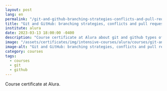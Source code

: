 ```yaml
---
layout: post
lang: en
permalink: "/git-and-github-branching-strategies-conflicts-and-pull-requests"
title: "Git and GitHub: branching strategies, conflicts and pull requests"
institute: alura
date: 2023-03-13 18:00:00 -0400
description: "Course certificate at Alura about git and github types of branching strategies, how to solve conflicts and make pull requests."
image: "/assets/certificates/img/intensive-courses/alura/courses/git-and-github-branching-strategies-conflicts-and-pull-requests/front-en.jpg"
image-alt: "Git and GitHub: branching strategies, conflicts and pull requests certificate"
category: courses
tags:
  - courses
  - git
  - github
---
```


Course certificate at Alura.
